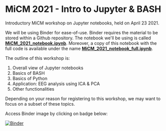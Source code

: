 # MiCM 2021 - Intro to Jupyter & BASH
Introductory MiCM workshop on Jupyter notebooks, held on April 23 2021.

We will be using Binder for ease-of-use. Binder requires the material to be stored within a Github repository. The notebook we'll be using is called <ins>**MiCM_2021_notebook.ipynb**</ins>. Moreover, a copy of this notebook with the full code is available under the name <ins>**MiCM_2021_notebook_full.ipynb**</ins>.

The outline of this workshop is:

1. Overall view of Jupyter notebooks
1. Basics of BASH
1. Basics of Python
1. Application: EEG analysis using ICA & PCA
1. Other functionalities

Depending on your reason for registering to this workshop, we may want to focus on a subset of these topics.

Access Binder image by clicking on badge below:

[![Binder](https://mybinder.org/badge_logo.svg)](https://mybinder.org/v2/gh/DylanMannKrzisnik/MiCM_W2021_Jupyter.git/main?filepath=MiCM_2021_notebook.ipynb)
